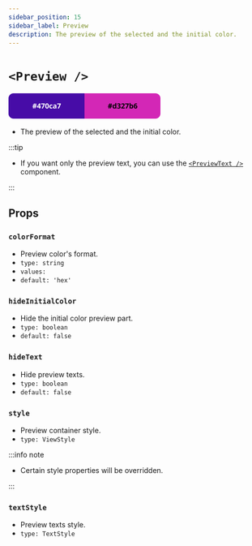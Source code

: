 ```yaml
---
sidebar_position: 15
sidebar_label: Preview
description: The preview of the selected and the initial color.
---
```


# `<Preview />`

![preview](../../../images/preview.png)

- The preview of the selected and the initial color.

:::tip

- If you want only the preview text, you can use the [`<PreviewText />`](./PreviewText) component.

:::

## Props

### `colorFormat`

- Preview color's format.
- `type: string`
- `values:`<formats/>
- `default: 'hex'`

### `hideInitialColor`

- Hide the initial color preview part.
- `type: boolean`
- `default: false`

### `hideText`

- Hide preview texts.
- `type: boolean`
- `default: false`

### `style`

- Preview container style.
- `type: ViewStyle`

:::info note

- Certain style properties will be overridden.

:::

### `textStyle`

- Preview texts style.
- `type: TextStyle`
